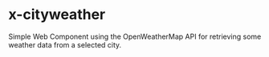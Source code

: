 # x-cityweather

Simple Web Component using the OpenWeatherMap API for retrieving some weather data from a selected city.
